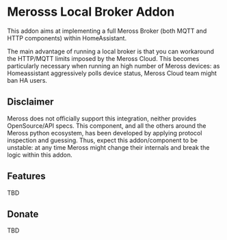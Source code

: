 # Merosss Local Broker Addon

This addon aims at implementing a full Meross Broker (both MQTT and HTTP components) within HomeAssistant.

The main advantage of running a local broker is that you can workaround the HTTP/MQTT limits imposed by the
Meross Cloud. This becomes particularly necessary when running an high number of Meross devices:
as Homeassistant aggressively polls device status, Meross Cloud team might ban HA users.

## Disclaimer

Meross does not officially support this integration, neither provides OpenSource/API specs.
This component, and all the others around the Meross python ecosystem, has been developed by applying
protocol inspection and guessing. Thus, expect this addon/component to be unstable: at any time Meross might
change their internals and break the logic within this addon.

## Features

TBD

## Donate

TBD
